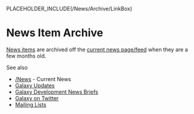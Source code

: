 PLACEHOLDER_INCLUDE(/News/Archive/LinkBox)

# News Item Archive

[News items](/News) are archived off the [current news page/feed](/News) when they are a few months old.  

See also 
* [/News](/News) - Current News
* [Galaxy Updates](/GalaxyUpdates)
* [Galaxy Development News Briefs](/DevNewsBriefs)
* [Galaxy on Twitter](/GalaxyOnTwitter)
* [Mailing Lists](/MailingLists)
